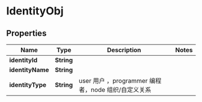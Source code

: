

# IdentityObj


## Properties

| Name | Type | Description | Notes |
|------------ | ------------- | ------------- | -------------|
|**identityId** | **String** |  |  |
|**identityName** | **String** |  |  |
|**identityType** | **String** | user 用户 ，programmer 编程者，node 组织/自定义关系 |  |



